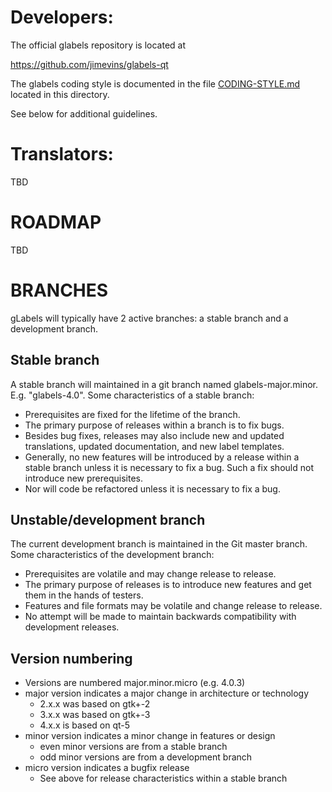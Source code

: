 
Developers:
===========

The official glabels repository is located at

  https://github.com/jimevins/glabels-qt

The glabels coding style is documented in the file
[CODING-STYLE.md](CODING-STYLE.md) located in this directory.

See below for additional guidelines.


Translators:
============

TBD


ROADMAP
=======

TBD


BRANCHES
========

gLabels will typically have 2 active branches: a stable branch and a
development branch.


Stable branch
-------------

A stable branch will maintained in a git branch named glabels-major.minor.
E.g. "glabels-4.0".  Some characteristics of a stable branch:

- Prerequisites are fixed for the lifetime of the branch.
- The primary purpose of releases within a branch is to fix bugs.
- Besides bug fixes, releases may also include new and updated translations,
  updated documentation, and new label templates.
- Generally, no new features will be introduced by a release within a
  stable branch unless it is necessary to fix a bug.  Such a fix should not
  introduce new prerequisites.
- Nor will code be refactored unless it is necessary to fix a bug.


Unstable/development branch
---------------------------

The current development branch is maintained in the Git master branch.
Some characteristics of the development branch:

- Prerequisites are volatile and may change release to release.
- The primary purpose of releases is to introduce new features and
  get them in the hands of testers.
- Features and file formats may be volatile and change release to
  release.
- No attempt will be made to maintain backwards compatibility with
  development releases.


Version numbering
-----------------

* Versions are numbered major.minor.micro (e.g. 4.0.3)
* major version indicates a major change in architecture or technology
  - 2.x.x was based on gtk+-2
  - 3.x.x was based on gtk+-3
  - 4.x.x is based on qt-5
* minor version indicates a minor change in features or design
  - even minor versions are from a stable branch
  - odd minor versions are from a development branch
* micro version indicates a bugfix release
  - See above for release characteristics within a stable branch
 
